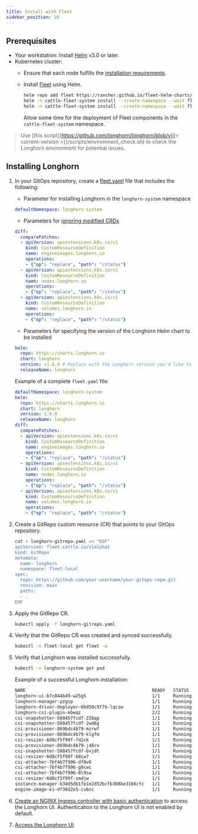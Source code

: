 ```yaml
---
title: Install with Fleet
sidebar_position: 10
---
```


## Prerequisites
- Your workstation: Install [Helm](https://helm.sh/docs/) v3.0 or later.
- Kubernetes cluster:
  - Ensure that each node fulfills the [installation requirements](..#installation-requirements).
  - Install [Fleet](https://fleet.rancher.io/) using Helm.

    ```bash
    helm repo add fleet https://rancher.github.io/fleet-helm-charts/
    helm -n cattle-fleet-system install --create-namespace --wait fleet-crd fleet/fleet-crd
    helm -n cattle-fleet-system install --create-namespace --wait fleet fleet/fleet
    ```
    Allow some time for the deployment of Fleet components in the `cattle-fleet-system` namespace.

> Use [this script](https://github.com/longhorn/longhorn/blob/v{{< current-version >}}/scripts/environment_check.sh) to check the Longhorn environment for potential issues.

## Installing Longhorn

1. In your GitOps repository, create a [fleet.yaml](https://fleet.rancher.io/ref-fleet-yaml) file that includes the following:

    - Parameter for installing Longhorn in the `longhorn-system` namespace

    ```yaml
    defaultNamespace: longhorn-system
    ```

    - Parameters for [ignoring modified CRDs](https://fleet.rancher.io/bundle-diffs)

    ```yaml
    diff:
      comparePatches:
      - apiVersion: apiextensions.k8s.io/v1
        kind: CustomResourceDefinition
        name: engineimages.longhorn.io
        operations:
        - {"op": "replace", "path": "/status"}
      - apiVersion: apiextensions.k8s.io/v1
        kind: CustomResourceDefinition
        name: nodes.longhorn.io
        operations:
        - {"op": "replace", "path": "/status"}
      - apiVersion: apiextensions.k8s.io/v1
        kind: CustomResourceDefinition
        name: volumes.longhorn.io
        operations:
        - {"op": "replace", "path": "/status"}
    ```

    - Parameters for specifying the version of the Longhorn Helm chart to be installed

    ```yaml
    helm:
      repo: https://charts.longhorn.io
      chart: longhorn
      version: v1.6.0 # Replace with the Longhorn version you'd like to install or upgrade to
      releaseName: longhorn
    ```

    Example of a complete `fleet.yaml` file:

    ```yaml
    defaultNamespace: longhorn-system
    helm:
      repo: https://charts.longhorn.io
      chart: longhorn
      version: 1.6.0
      releaseName: longhorn
    diff:
      comparePatches:
      - apiVersion: apiextensions.k8s.io/v1
        kind: CustomResourceDefinition
        name: engineimages.longhorn.io
        operations:
        - {"op": "replace", "path": "/status"}
      - apiVersion: apiextensions.k8s.io/v1
        kind: CustomResourceDefinition
        name: nodes.longhorn.io
        operations:
        - {"op": "replace", "path": "/status"}
      - apiVersion: apiextensions.k8s.io/v1
        kind: CustomResourceDefinition
        name: volumes.longhorn.io
        operations:
        - {"op": "replace", "path": "/status"}
    ```

1. Create a GitRepo custom resource (CR) that points to your GitOps repository.

    ```bash
    cat > longhorn-gitrepo.yaml << "EOF"
    apiVersion: fleet.cattle.io/v1alpha1
    kind: GitRepo
    metadata:
      name: longhorn
      namespace: fleet-local
    spec:
      repo: https://github.com/your-username/your-gitops-repo.git
      revision: main
      paths:
      - .
    EOF
    ```

1. Apply the GitRepo CR.

    ```bash
    kubectl apply -f longhorn-gitrepo.yaml
    ```

1. Verify that the GitRepo CR was created and synced successfully.

    ```bash
    kubectl -n fleet-local get fleet -w
    ```

1. Verify that Longhorn was installed successfully.

    ```bash
    kubectl -n longhorn-system get pod
    ```

    Example of a successful Longhorn installation:

    ```bash
    NAME                                                READY   STATUS    RESTARTS   AGE
    longhorn-ui-b7c844b49-w25g5                         1/1     Running   0          2m41s
    longhorn-manager-pzgsp                              1/1     Running   0          2m41s
    longhorn-driver-deployer-6bd59c9f76-lqczw           1/1     Running   0          2m41s
    longhorn-csi-plugin-mbwqz                           2/2     Running   0          100s
    csi-snapshotter-588457fcdf-22bqp                    1/1     Running   0          100s
    csi-snapshotter-588457fcdf-2wd6g                    1/1     Running   0          100s
    csi-provisioner-869bdc4b79-mzrwf                    1/1     Running   0          101s
    csi-provisioner-869bdc4b79-klgfm                    1/1     Running   0          101s
    csi-resizer-6d8cf5f99f-fd2ck                        1/1     Running   0          101s
    csi-provisioner-869bdc4b79-j46rx                    1/1     Running   0          101s
    csi-snapshotter-588457fcdf-bvjdt                    1/1     Running   0          100s
    csi-resizer-6d8cf5f99f-68cw7                        1/1     Running   0          101s
    csi-attacher-7bf4b7f996-df8v6                       1/1     Running   0          101s
    csi-attacher-7bf4b7f996-g9cwc                       1/1     Running   0          101s
    csi-attacher-7bf4b7f996-8l9sw                       1/1     Running   0          101s
    csi-resizer-6d8cf5f99f-smdjw                        1/1     Running   0          101s
    instance-manager-b34d5db1fe1e2d52bcfb308be3166cfc   1/1     Running   0          114s
    engine-image-ei-df38d2e5-cv6nc                      1/1     Running   0          114s
    ```

1. [Create an NGINX Ingress controller with basic authentication](../accessing-the-ui/longhorn-ingress) to access the Longhorn UI. Authentication to the Longhorn UI is not enabled by default.

1. [Access the Longhorn UI](../accessing-the-ui).
